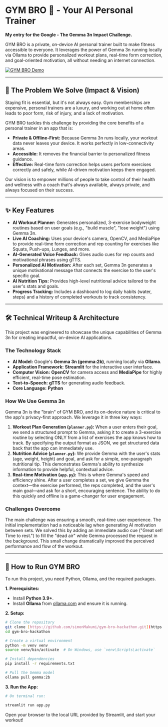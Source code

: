 # GYM BRO 🦾 - Your AI Personal Trainer
**My entry for the Google - The Gemma 3n Impact Challenge.**

GYM BRO is a private, on-device AI personal trainer built to make fitness accessible to everyone. It leverages the power of Gemma 3n running locally via Ollama to provide personalized workout plans, real-time form correction, and goal-oriented motivation, all without needing an internet connection.

[![GYM BRO Demo](https://img.youtube.com/vi/YOUTUBE_VIDEO_ID/0.jpg)](https://www.youtube.com/watch?v=YOUTUBE_VIDEO_ID)

---
## 🌟 The Problem We Solve (Impact & Vision)
Staying fit is essential, but it's not always easy. Gym memberships are expensive, personal trainers are a luxury, and working out at home often leads to poor form, risk of injury, and a lack of motivation.

GYM BRO tackles this challenge by providing the core benefits of a personal trainer in an app that is:
* **Private & Offline-First:** Because Gemma 3n runs locally, your workout data never leaves your device. It works perfectly in low-connectivity areas.
* **Accessible:** It removes the financial barrier to personalized fitness guidance.
* **Effective:** Real-time form correction helps users perform exercises correctly and safely, while AI-driven motivation keeps them engaged.

Our vision is to empower millions of people to take control of their health and wellness with a coach that's always available, always private, and always focused on their success.

---
## ✨ Key Features
* **AI Workout Planner:** Generates personalized, 3-exercise bodyweight routines based on user goals (e.g., "build muscle", "lose weight") using Gemma 3n.
* **Live AI Coaching:** Uses your device's camera, OpenCV, and MediaPipe to provide real-time form correction and rep counting for exercises like Squats, Push-ups, Lunges, and more.
* **AI-Generated Voice Feedback:** Gives audio cues for rep counts and motivational phrases using gTTS.
* **Personalized AI Motivation:** After each set, Gemma 3n generates a unique motivational message that connects the exercise to the user's specific goal.
* **AI Nutrition Tips:** Provides high-level nutritional advice tailored to the user's stats and goals.
* **Progress Tracking:** Includes a dashboard to log daily habits (water, steps) and a history of completed workouts to track consistency.

---
## 🛠️ Technical Writeup & Architecture
This project was engineered to showcase the unique capabilities of Gemma 3n for creating impactful, on-device AI applications.

### The Technology Stack
* **AI Model:** Google's **Gemma 3n (gemma:2b)**, running locally via **Ollama**.
* **Application Framework:** **Streamlit** for the interactive user interface.
* **Computer Vision:** **OpenCV** for camera access and **MediaPipe** for highly efficient, real-time pose estimation.
* **Text-to-Speech:** **gTTS** for generating audio feedback.
* **Core Language:** **Python**

### How We Use Gemma 3n
Gemma 3n is the "brain" of GYM BRO, and its on-device nature is critical to the app's privacy-first approach. We leverage it in three key ways:

1.  **Workout Plan Generation (`planner.py`):** When a user enters their goal, we send a structured prompt to Gemma, asking it to create a 3-exercise routine by selecting ONLY from a list of exercises the app knows how to track. By specifying the output format as JSON, we get structured data back that the app can immediately use.
2.  **Nutrition Advice (`planner.py`):** We provide Gemma with the user's stats (age, weight, height) and goal, and ask for a simple, one-paragraph nutritional tip. This demonstrates Gemma's ability to synthesize information to provide helpful, contextual advice.
3.  **Real-time Motivation (`app.py`):** This is where Gemma's speed and efficiency shine. After a user completes a set, we give Gemma the context—the exercise performed, the reps completed, and the user's main goal—and ask for a short, encouraging sentence. The ability to do this quickly and offline is a game-changer for user engagement.

### Challenges Overcome
The main challenge was ensuring a smooth, real-time user experience. The initial implementation had a noticeable lag when generating AI motivation between sets. We solved this by adding an immediate audio cue ("Great set! Time to rest.") to fill the "dead air" while Gemma processed the request in the background. This small change dramatically improved the perceived performance and flow of the workout.

---
## 🚀 How to Run GYM BRO
To run this project, you need Python, Ollama, and the required packages.

**1. Prerequisites:**
* Install **Python 3.9+**.
* Install **Ollama** from [ollama.com](https://ollama.com) and ensure it is running.

**2. Setup:**
```bash
# Clone the repository
git clone [https://github.com/simonMakumi/gym-bro-hackathon.git](https://github.com/simonMakumi/gym-bro-hackathon.git)
cd gym-bro-hackathon

# Create a virtual environment
python -m venv venv
source venv/bin/activate  # On Windows, use `venv\Scripts\activate`

# Install dependencies
pip install -r requirements.txt

# Pull the Gemma model
ollama pull gemma:2b

```
**3. Run the App:**

```bash
# On terminal run:

streamlit run app.py
```

Open your browser to the local URL provided by Streamlit, and start your workout!